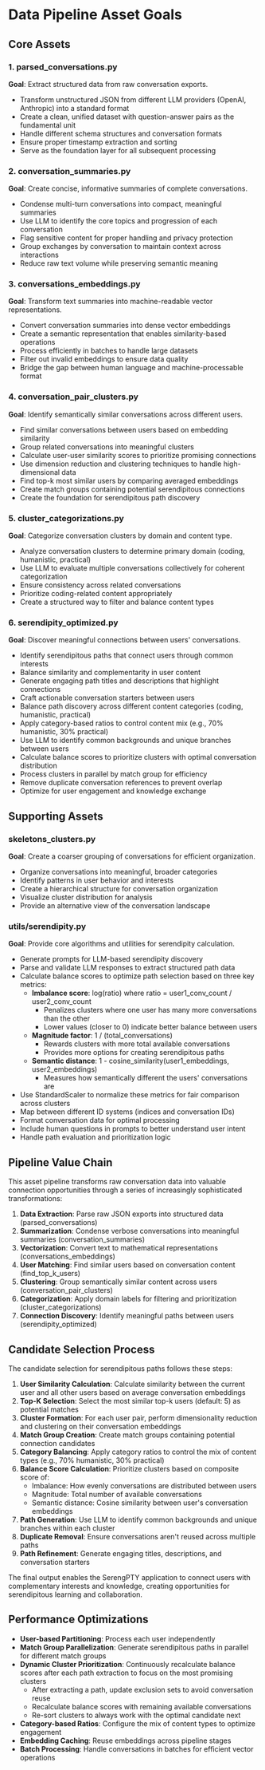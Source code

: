 # Data Pipeline Asset Goals

## Core Assets

### 1. parsed_conversations.py
**Goal**: Extract structured data from raw conversation exports.
- Transform unstructured JSON from different LLM providers (OpenAI, Anthropic) into a standard format
- Create a clean, unified dataset with question-answer pairs as the fundamental unit
- Handle different schema structures and conversation formats
- Ensure proper timestamp extraction and sorting
- Serve as the foundation layer for all subsequent processing

### 2. conversation_summaries.py
**Goal**: Create concise, informative summaries of complete conversations.
- Condense multi-turn conversations into compact, meaningful summaries
- Use LLM to identify the core topics and progression of each conversation
- Flag sensitive content for proper handling and privacy protection
- Group exchanges by conversation to maintain context across interactions
- Reduce raw text volume while preserving semantic meaning

### 3. conversations_embeddings.py
**Goal**: Transform text summaries into machine-readable vector representations.
- Convert conversation summaries into dense vector embeddings
- Create a semantic representation that enables similarity-based operations
- Process efficiently in batches to handle large datasets
- Filter out invalid embeddings to ensure data quality
- Bridge the gap between human language and machine-processable format

### 4. conversation_pair_clusters.py
**Goal**: Identify semantically similar conversations across different users.
- Find similar conversations between users based on embedding similarity
- Group related conversations into meaningful clusters
- Calculate user-user similarity scores to prioritize promising connections
- Use dimension reduction and clustering techniques to handle high-dimensional data
- Find top-k most similar users by comparing averaged embeddings
- Create match groups containing potential serendipitous connections
- Create the foundation for serendipitous path discovery

### 5. cluster_categorizations.py
**Goal**: Categorize conversation clusters by domain and content type.
- Analyze conversation clusters to determine primary domain (coding, humanistic, practical)
- Use LLM to evaluate multiple conversations collectively for coherent categorization
- Ensure consistency across related conversations
- Prioritize coding-related content appropriately
- Create a structured way to filter and balance content types

### 6. serendipity_optimized.py
**Goal**: Discover meaningful connections between users' conversations.
- Identify serendipitous paths that connect users through common interests
- Balance similarity and complementarity in user content
- Generate engaging path titles and descriptions that highlight connections
- Craft actionable conversation starters between users
- Balance path discovery across different content categories (coding, humanistic, practical)
- Apply category-based ratios to control content mix (e.g., 70% humanistic, 30% practical)
- Use LLM to identify common backgrounds and unique branches between users
- Calculate balance scores to prioritize clusters with optimal conversation distribution
- Process clusters in parallel by match group for efficiency
- Remove duplicate conversation references to prevent overlap
- Optimize for user engagement and knowledge exchange

## Supporting Assets

### skeletons_clusters.py
**Goal**: Create a coarser grouping of conversations for efficient organization.
- Organize conversations into meaningful, broader categories
- Identify patterns in user behavior and interests
- Create a hierarchical structure for conversation organization
- Visualize cluster distribution for analysis
- Provide an alternative view of the conversation landscape

### utils/serendipity.py
**Goal**: Provide core algorithms and utilities for serendipity calculation.
- Generate prompts for LLM-based serendipity discovery
- Parse and validate LLM responses to extract structured path data
- Calculate balance scores to optimize path selection based on three key metrics:
  - **Imbalance score**: log(ratio) where ratio = user1_conv_count / user2_conv_count
     - Penalizes clusters where one user has many more conversations than the other
     - Lower values (closer to 0) indicate better balance between users
  - **Magnitude factor**: 1 / (total_conversations)
     - Rewards clusters with more total available conversations
     - Provides more options for creating serendipitous paths
  - **Semantic distance**: 1 - cosine_similarity(user1_embeddings, user2_embeddings)
     - Measures how semantically different the users' conversations are
- Use StandardScaler to normalize these metrics for fair comparison across clusters
- Map between different ID systems (indices and conversation IDs)
- Format conversation data for optimal processing
- Include human questions in prompts to better understand user intent
- Handle path evaluation and prioritization logic

## Pipeline Value Chain

This asset pipeline transforms raw conversation data into valuable connection opportunities through a series of increasingly sophisticated transformations:

1. **Data Extraction**: Parse raw JSON exports into structured data (parsed_conversations)
2. **Summarization**: Condense verbose conversations into meaningful summaries (conversation_summaries)
3. **Vectorization**: Convert text to mathematical representations (conversations_embeddings)
4. **User Matching**: Find similar users based on conversation content (find_top_k_users)
5. **Clustering**: Group semantically similar content across users (conversation_pair_clusters)
6. **Categorization**: Apply domain labels for filtering and prioritization (cluster_categorizations)
7. **Connection Discovery**: Identify meaningful paths between users (serendipity_optimized)

## Candidate Selection Process

The candidate selection for serendipitous paths follows these steps:

1. **User Similarity Calculation**: Calculate similarity between the current user and all other users based on average conversation embeddings
2. **Top-K Selection**: Select the most similar top-k users (default: 5) as potential matches
3. **Cluster Formation**: For each user pair, perform dimensionality reduction and clustering on their conversation embeddings
4. **Match Group Creation**: Create match groups containing potential connection candidates
5. **Category Balancing**: Apply category ratios to control the mix of content types (e.g., 70% humanistic, 30% practical)
6. **Balance Score Calculation**: Prioritize clusters based on composite score of:
   - Imbalance: How evenly conversations are distributed between users
   - Magnitude: Total number of available conversations
   - Semantic distance: Cosine similarity between user's conversation embeddings
7. **Path Generation**: Use LLM to identify common backgrounds and unique branches within each cluster
8. **Duplicate Removal**: Ensure conversations aren't reused across multiple paths
9. **Path Refinement**: Generate engaging titles, descriptions, and conversation starters

The final output enables the SerengPTY application to connect users with complementary interests and knowledge, creating opportunities for serendipitous learning and collaboration.

## Performance Optimizations

- **User-based Partitioning**: Process each user independently
- **Match Group Parallelization**: Generate serendipitous paths in parallel for different match groups
- **Dynamic Cluster Prioritization**: Continuously recalculate balance scores after each path extraction to focus on the most promising clusters
  - After extracting a path, update exclusion sets to avoid conversation reuse
  - Recalculate balance scores with remaining available conversations
  - Re-sort clusters to always work with the optimal candidate next
- **Category-based Ratios**: Configure the mix of content types to optimize engagement
- **Embedding Caching**: Reuse embeddings across pipeline stages
- **Batch Processing**: Handle conversations in batches for efficient vector operations
